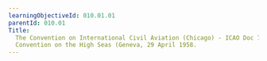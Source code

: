 ```yaml
---
learningObjectiveId: 010.01.01
parentId: 010.01
Title:
  The Convention on International Civil Aviation (Chicago) - ICAO Doc 7300/9 -
  Convention on the High Seas (Geneva, 29 April 1958.
---
```



